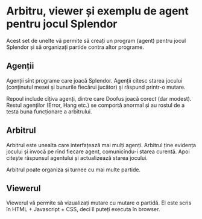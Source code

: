 # Arbitru, viewer și exemplu de agent pentru jocul Splendor

Acest set de unelte vă permite să creați un program (agent) pentru jocul Splendor și să organizați partide contra altor programe.

## Agenții

Agenții sînt programe care joacă Splendor. Agenții citesc starea jocului (conținutul mesei și bunurile fiecărui jucător) și răspund printr-o mutare.

Repoul include cîțiva agenți, dintre care Doofus joacă corect (dar modest). Restul agenților (Error, Hang etc.) se comportă anormal și au rostul de a testa buna funcționare a arbitrului.

## Arbitrul

Arbitrul este unealta care interfațează mai mulți agenți. Arbitrul ține evidența jocului și invocă pe rînd fiecare agent, comunicîndu-i starea curentă. Apoi citește răspunsul agentului și actualizează starea jocului.

Arbitrul poate organiza și turnee cu mai multe partide.

## Viewerul

Viewerul vă permite să vizualizați mutare cu mutare o partidă. El este scris în HTML + Javascript + CSS, deci îl puteți executa în browser.
